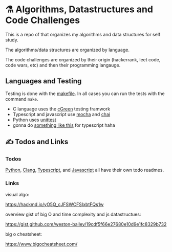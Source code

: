 # ⚗️ Algorithms, Datastructures and Code Challenges

This is a repo of that organizes my algorithms and data structures for self study.

The algorithms/data structures are organized by language.

The code challenges are organized by their origin (hackerrank, leet code, code wars, etc) and then their programming langauge.

## Languages and Testing

Testing is done with the [makefile](https://www.gnu.org/software/make/). In all cases you can run the tests with the command `make`.

- C language uses the [cGreen](https://github.com/cgreen-devs/cgreen) testing framwork
- Typescript and javascript use [mocha](https://www.npmjs.com/package/mocha) and [chai](https://www.npmjs.com/package/chai)
- Python uses [unittest](https://docs.python.org/3/library/unittest.html)
- gonna do [something like this](http://www.jimlynchcodes.com/blog/a-tdd-with-typescript-setup-guide) for typescript haha

## ✍️ Todos and Links

### Todos

[Python](https://github.com/weston-bailey/datastructs-algos-challenges/tree/main/python), [Clang](https://github.com/weston-bailey/datastructs-algos-challenges/tree/main/clang), [Typescript](https://github.com/weston-bailey/datastructs-algos-challenges/tree/main/typescript), and [Javascript](https://github.com/weston-bailey/datastructs-algos-challenges/tree/main/javascript) all have their own todo readmes.

### Links

visual algo:

https://hackmd.io/yO5Q_cJFSWCFSIxbtFQs1w

overview gist of big O and time complexity and js datastructues:

https://gist.github.com/weston-bailey/19cdf5f66e27680e10d9e1fc8329b732

big o cheatsheet:

https://www.bigocheatsheet.com/
